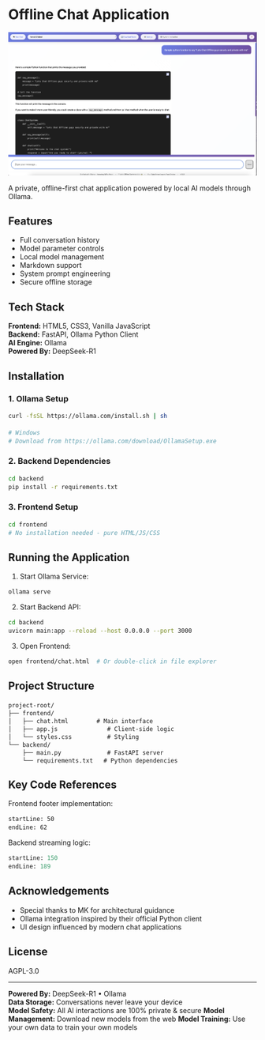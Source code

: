 # Offline Chat Application

![Chat Interface](screenshots/chat-interface.png)

A private, offline-first chat application powered by local AI models through Ollama.

## Features
- Full conversation history
- Model parameter controls
- Local model management
- Markdown support
- System prompt engineering
- Secure offline storage

## Tech Stack
**Frontend:** HTML5, CSS3, Vanilla JavaScript  
**Backend:** FastAPI, Ollama Python Client  
**AI Engine:** Ollama  
**Powered By:** DeepSeek-R1

## Installation

### 1. Ollama Setup
```bash
curl -fsSL https://ollama.com/install.sh | sh

# Windows
# Download from https://ollama.com/download/OllamaSetup.exe
```

### 2. Backend Dependencies
```bash
cd backend
pip install -r requirements.txt
```

### 3. Frontend Setup
```bash
cd frontend
# No installation needed - pure HTML/JS/CSS
```

## Running the Application

1. Start Ollama Service:
```bash
ollama serve
```

2. Start Backend API:
```bash
cd backend
uvicorn main:app --reload --host 0.0.0.0 --port 3000
```

3. Open Frontend:
```bash
open frontend/chat.html  # Or double-click in file explorer
```

## Project Structure
```
project-root/
├── frontend/
│   ├── chat.html        # Main interface
│   ├── app.js              # Client-side logic
│   └── styles.css          # Styling
└── backend/
    ├── main.py             # FastAPI server
    └── requirements.txt   # Python dependencies
```

## Key Code References

Frontend footer implementation:
```html:frontend/chat.html
startLine: 50
endLine: 62
```

Backend streaming logic:
```python:backend/main.py
startLine: 150
endLine: 189
```

## Acknowledgements
- Special thanks to MK for architectural guidance
- Ollama integration inspired by their official Python client
- UI design influenced by modern chat applications

## License
AGPL-3.0

---

**Powered By:** DeepSeek-R1 • Ollama  
**Data Storage:** Conversations never leave your device  
**Model Safety:** All AI interactions are 100% private & secure 
**Model Management:** Download new models from the web
**Model Training:** Use your own data to train your own models
